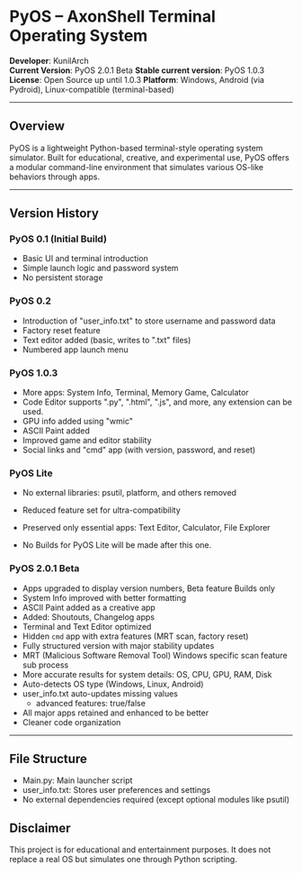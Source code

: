 # PyOS – AxonShell Terminal Operating System

**Developer**: KunilArch  
**Current Version**: PyOS 2.0.1 Beta 
**Stable current version**: PyOS 1.0.3
**License**: Open Source up until 1.0.3 
**Platform**: Windows, Android (via Pydroid), Linux-compatible (terminal-based)

---

## Overview

PyOS is a lightweight Python-based terminal-style operating system simulator. Built for educational, creative, and experimental use, PyOS offers a modular command-line environment that simulates various OS-like behaviors through apps.

---

## Version History

### PyOS 0.1 (Initial Build)
- Basic UI and terminal introduction
- Simple launch logic and password system
- No persistent storage

### PyOS 0.2
- Introduction of "user_info.txt" to store username and password data
- Factory reset feature
- Text editor added (basic, writes to ".txt" files)
- Numbered app launch menu

### PyOS 1.0.3
- More apps: System Info, Terminal, Memory Game, Calculator
- Code Editor supports ".py", ".html", ".js", and more, any extension can be used.
- GPU info added using "wmic"
- ASCII Paint added
- Improved game and editor stability
- Social links and "cmd" app (with version, password, and reset)

### PyOS Lite
- No external libraries: psutil, platform, and others removed
- Reduced feature set for ultra-compatibility
- Preserved only essential apps: Text Editor, Calculator, File Explorer

- No Builds for PyOS Lite will be made after this one.


### PyOS 2.0.1 Beta
- Apps upgraded to display version numbers, Beta feature Builds only
- System Info improved with better formatting
- ASCII Paint added as a creative app
- Added: Shoutouts, Changelog apps
- Terminal and Text Editor optimized
- Hidden `cmd` app with extra features (MRT scan, factory reset)
- Fully structured version with major stability updates
- MRT (Malicious Software Removal Tool) Windows specific scan feature sub process
- More  accurate results for system details: OS, CPU, GPU, RAM, Disk
- Auto-detects OS type (Windows, Linux, Android)
- user_info.txt auto-updates missing values
  - advanced features: true/false
- All major apps retained and enhanced to be better
- Cleaner code organization

---

## File Structure

- Main.py: Main launcher script
- user_info.txt: Stores user preferences and settings
- No external dependencies required (except optional modules like psutil)



## Disclaimer

This project is for educational and entertainment purposes. It does not replace a real OS but simulates one through Python scripting.
